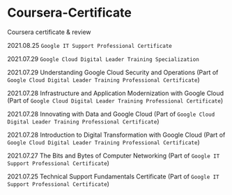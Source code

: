 # Coursera-Certificate
Coursera certificate &amp; review

2021.08.25 `Google IT Support Professional Certificate`

2021.07.29 `Google Cloud Digital Leader Training Specialization`

2021.07.29 Understanding Google Cloud Security and Operations (Part of `Google Cloud Digital Leader Training Professional Certificate`)

2021.07.28 Infrastructure and Application Modernization with Google Cloud (Part of `Google Cloud Digital Leader Training Professional Certificate`)

2021.07.28 Innovating with Data and Google Cloud (Part of `Google Cloud Digital Leader Training Professional Certificate`)

2021.07.28 Introduction to Digital Transformation with Google Cloud (Part of `Google Cloud Digital Leader Training Professional Certificate`)

2021.07.27 The Bits and Bytes of Computer Networking (Part of `Google IT Support Professional Certificate`)

2021.07.25 Technical Support Fundamentals Certificate (Part of `Google IT Support Professional Certificate`)
